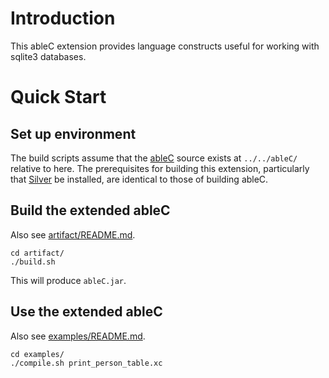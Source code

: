# Introduction
This ableC extension provides language constructs useful for working with
sqlite3 databases.

# Quick Start

## Set up environment
The build scripts assume that the [ableC](https://github.com/melt-umn/ableC)
source exists at `../../ableC/` relative to here. The prerequisites for building
this extension, particularly that [Silver](http://melt.cs.umn.edu/silver/doc/install-guide/)
be installed, are identical to those of building ableC.

## Build the extended ableC
Also see [artifact/README.md](artifact/README.md).

```
cd artifact/
./build.sh
```

This will produce `ableC.jar`.

## Use the extended ableC
Also see [examples/README.md](examples/README.md).

```
cd examples/
./compile.sh print_person_table.xc

```

